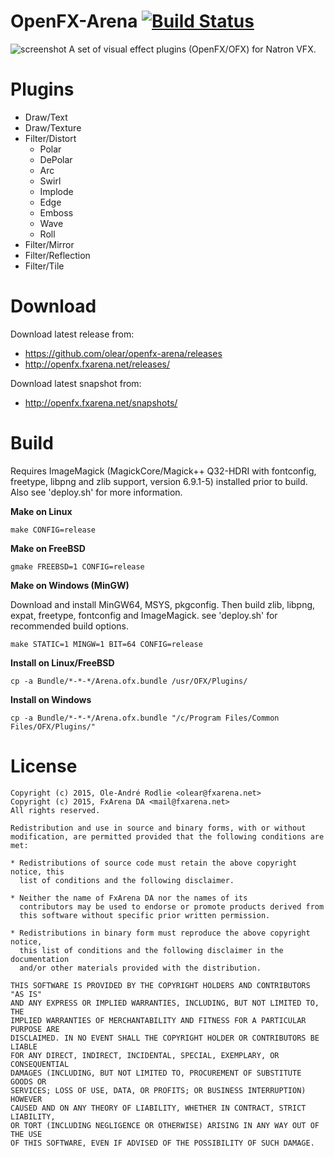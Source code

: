 OpenFX-Arena [![Build Status](https://travis-ci.org/olear/openfx-arena.svg)](https://travis-ci.org/olear/openfx-arena)
============
![screenshot](https://cloud.githubusercontent.com/assets/7461595/7781564/a34444ce-00f0-11e5-957d-933ac91e0590.png)
A set of visual effect plugins (OpenFX/OFX) for Natron VFX.

Plugins
======

 * Draw/Text
 * Draw/Texture
 * Filter/Distort
    * Polar
    * DePolar
    * Arc
    * Swirl
    * Implode
    * Edge
    * Emboss
    * Wave
    * Roll
 * Filter/Mirror
 * Filter/Reflection
 * Filter/Tile

Download
========

Download latest release from:

 * https://github.com/olear/openfx-arena/releases
 * http://openfx.fxarena.net/releases/

Download latest snapshot from:

 * http://openfx.fxarena.net/snapshots/

Build
=====

Requires ImageMagick (MagickCore/Magick++ Q32-HDRI with fontconfig, freetype, libpng and zlib support, version 6.9.1-5) installed prior to build. Also see 'deploy.sh' for more information.

**Make on Linux**
```
make CONFIG=release
```

**Make on FreeBSD**
```
gmake FREEBSD=1 CONFIG=release
```

**Make on Windows (MinGW)**

Download and install MinGW64, MSYS, pkgconfig. Then build zlib, libpng, expat, freetype, fontconfig and ImageMagick. see 'deploy.sh' for recommended build options.

```
make STATIC=1 MINGW=1 BIT=64 CONFIG=release
```

**Install on Linux/FreeBSD**
```
cp -a Bundle/*-*-*/Arena.ofx.bundle /usr/OFX/Plugins/
```

**Install on Windows**
```
cp -a Bundle/*-*-*/Arena.ofx.bundle "/c/Program Files/Common Files/OFX/Plugins/"
```

License
=======
```
Copyright (c) 2015, Ole-André Rodlie <olear@fxarena.net>
Copyright (c) 2015, FxArena DA <mail@fxarena.net>
All rights reserved.

Redistribution and use in source and binary forms, with or without
modification, are permitted provided that the following conditions are met:

* Redistributions of source code must retain the above copyright notice, this
  list of conditions and the following disclaimer.

* Neither the name of FxArena DA nor the names of its
  contributors may be used to endorse or promote products derived from
  this software without specific prior written permission.

* Redistributions in binary form must reproduce the above copyright notice,
  this list of conditions and the following disclaimer in the documentation
  and/or other materials provided with the distribution.

THIS SOFTWARE IS PROVIDED BY THE COPYRIGHT HOLDERS AND CONTRIBUTORS "AS IS"
AND ANY EXPRESS OR IMPLIED WARRANTIES, INCLUDING, BUT NOT LIMITED TO, THE
IMPLIED WARRANTIES OF MERCHANTABILITY AND FITNESS FOR A PARTICULAR PURPOSE ARE
DISCLAIMED. IN NO EVENT SHALL THE COPYRIGHT HOLDER OR CONTRIBUTORS BE LIABLE
FOR ANY DIRECT, INDIRECT, INCIDENTAL, SPECIAL, EXEMPLARY, OR CONSEQUENTIAL
DAMAGES (INCLUDING, BUT NOT LIMITED TO, PROCUREMENT OF SUBSTITUTE GOODS OR
SERVICES; LOSS OF USE, DATA, OR PROFITS; OR BUSINESS INTERRUPTION) HOWEVER
CAUSED AND ON ANY THEORY OF LIABILITY, WHETHER IN CONTRACT, STRICT LIABILITY,
OR TORT (INCLUDING NEGLIGENCE OR OTHERWISE) ARISING IN ANY WAY OUT OF THE USE
OF THIS SOFTWARE, EVEN IF ADVISED OF THE POSSIBILITY OF SUCH DAMAGE.
```
